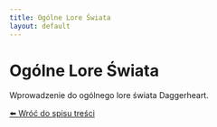 ```yaml
---
title: Ogólne Lore Świata
layout: default
---
```


# Ogólne Lore Świata

Wprowadzenie do ogólnego lore świata Daggerheart.

[⬅️ Wróć do spisu treści](index.md)

